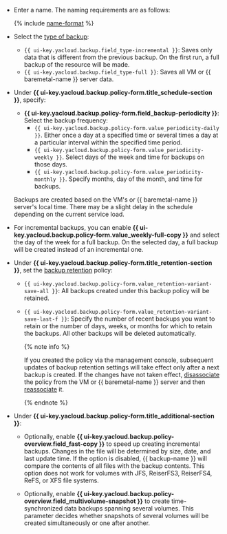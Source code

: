 * Enter a name. The naming requirements are as follows:

  {% include [name-format](../../_includes/name-format.md) %}

* Select the [type of backup](../../backup/concepts/backup.md#types):
  * `{{ ui-key.yacloud.backup.field_type-incremental }}`: Saves only data that is different from the previous backup. On the first run, a full backup of the resource will be made.
  * `{{ ui-key.yacloud.backup.field_type-full }}`: Saves all VM or {{ baremetal-name }} server data.

* Under **{{ ui-key.yacloud.backup.policy-form.title_schedule-section }}**, specify:
  * **{{ ui-key.yacloud.backup.policy-form.field_backup-periodicity }}**: Select the backup frequency:
      * `{{ ui-key.yacloud.backup.policy-form.value_periodicity-daily }}`. Either once a day at a specified time or several times a day at a particular interval within the specified time period.
      * `{{ ui-key.yacloud.backup.policy-form.value_periodicity-weekly }}`. Select days of the week and time for backups on those days.
      * `{{ ui-key.yacloud.backup.policy-form.value_periodicity-monthly }}`. Specify months, day of the month, and time for backups.

  Backups are created based on the VM's or {{ baremetal-name }} server's local time. There may be a slight delay in the schedule depending on the current service load.

* For incremental backups, you can enable **{{ ui-key.yacloud.backup.policy-form.value_weekly-full-copy }}** and select the day of the week for a full backup. On the selected day, a full backup will be created instead of an incremental one.

* Under **{{ ui-key.yacloud.backup.policy-form.title_retention-section }}**, set the [backup retention](../../backup/concepts/policy.md#retention) policy:
  * `{{ ui-key.yacloud.backup.policy-form.value_retention-variant-save-all }}`: All backups created under this backup policy will be retained.
  * `{{ ui-key.yacloud.backup.policy-form.value_retention-variant-save-last-f }}`: Specify the number of recent backups you want to retain or the number of days, weeks, or months for which to retain the backups. All other backups will be deleted automatically.

      {% note info %}

      If you created the policy via the management console, subsequent updates of backup retention settings will take effect only after a next backup is created. If the changes have not taken effect, [disassociate](../../backup/operations/policy-vm/detach-vm.md) the policy from the VM or {{ baremetal-name }} server and then [reassociate](../../backup/operations/policy-vm/attach-and-detach-vm.md) it.

      {% endnote %}

* Under **{{ ui-key.yacloud.backup.policy-form.title_additional-section }}**:

  * Optionally, enable **{{ ui-key.yacloud.backup.policy-overview.field_fast-copy }}** to speed up creating incremental backups. Changes in the file will be determined by size, date, and last update time. If the option is disabled, {{ backup-name }} will compare the contents of all files with the backup contents. This option does not work for volumes with JFS, ReiserFS3, ReiserFS4, ReFS, or XFS file systems.

  * Optionally, enable **{{ ui-key.yacloud.backup.policy-overview.field_multivolume-snapshot }}** to create time-synchronized data backups spanning several volumes. This parameter decides whether snapshots of several volumes will be created simultaneously or one after another.

